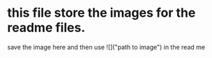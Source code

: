 # this file store the images for the readme files.
save the image here and then use ![]("path to image") in the read me
